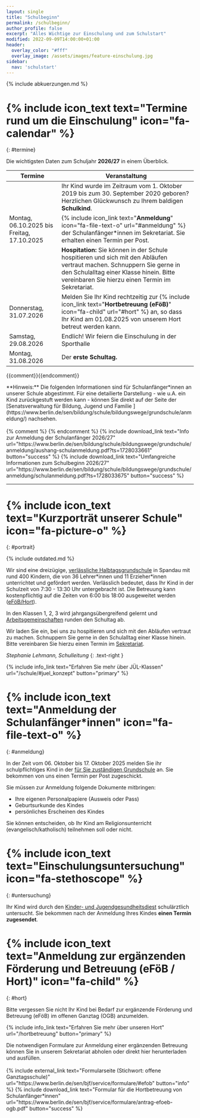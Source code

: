 ```yaml
---
layout: single
title: "Schulbeginn"
permalink: /schulbeginn/
author_profile: false
excerpt: "Alles Wichtige zur Einschulung und zum Schulstart"
modified: 2022-09-09T14:00:00+01:00
header:
  overlay_color: "#fff"
  overlay_image: /assets/images/feature-einschulung.jpg
sidebar:
  nav: 'schulstart'
---
```


{% include abkuerzungen.md %}

# {% include icon_text text="Termine rund um die Einschulung" icon="fa-calendar" %}
{: #termine}

<!-- {% include outdated.md %} -->

Die wichtigsten Daten zum Schuljahr **2026/27** in einem Überblick.

| Termine |  Veranstaltung |
|---|---|
| | Ihr Kind wurde im Zeitraum vom 1. Oktober 2019 bis zum 30. September 2020 geboren? Herzlichen Glückwunsch zu Ihrem baldigen **Schulkind**. |
| Montag, 06.10.2025 bis Freitag, 17.10.2025  | {% include icon_link text="<b>Anmeldung</b>" icon="fa-file-text-o" url="#anmeldung" %} der Schulanfänger*innen im Sekretariat. Sie erhalten einen Termin per Post. |
|  | **Hospitation:** Sie können in der Schule hospitieren und sich mit den Abläufen vertraut machen. Schnuppern Sie gerne in den Schulalltag einer Klasse hinein. Bitte vereinbaren Sie hierzu einen Termin im Sekretariat. |
| Donnerstag, 31.07.2026 | Melden Sie Ihr Kind rechtzeitig zur {% include icon_link text="<b>Hortbetreuung (eFöB)</b>" icon="fa-child" url="#hort" %} an, so dass Ihr Kind am 01.08.2025 von unserem Hort betreut werden kann.  |
| Samstag, 29.08.2026 | Endlich! Wir feiern die Einschulung in der Sporthalle |
| Montag, 31.08.2026 | Der **erste Schultag.** |

{{comment}}<!--
**TODO**:
| Freitag, 23.06.2017 | **Sommerfest:** Wir laden Sie und Ihr Kind herzlich zu unserem Sommerfest ein! |
| Freitag, 07.07.2017 | **Vorführung Zirkus:** Erleben Sie die Kinder der Zirkus AG in Aktion! |
| Dienstag, 20.9.2016 19.30 Uhr  |  **Informationsveranstaltung** auf der Sie als Eltern sich ein Bild von unserer Schule machen können. |
| Donnerstag, 29.9.2016 10 Uhr bis 11 Uhr  | **Offene Türen in der Schule:** Kommen Sie mit Ihrem Kind und schauen Sie sich gemeinsam den Unterrichtsalltag an unserer Schule an! |
| Ende November 2016 bis Januar 2017 | **Beratungsgespräche** für Sie als Eltern der Schulanfänger: Sollte sich bei der Anmeldung zeigen, dass ein Kind bis zur Einschulung noch etwas Übung braucht, erhalten die Eltern hier professionelle Unterstützung. Bis zum ersten Schultag ist noch ein gutes halbes Jahr Zeit! |
| Februar/März 2017 | **Vorkurs:** Die Kinder kommen in Kleingruppen in die Schule und erleben spielerisch eine Schulstunde. |
| Freitag, 17.03.2017 | **Vorführung Trommelzauber:** Wir laden Sie und Ihr Kind herzlich zur Vorführung unserer Projektwoche ein! |
| Juni 2017 | **Kennlernnachmittag:** An diesem Nachmittag lernen die Kinder ihre neue Klasse kennen: Mitschüler und Mitschülerinnen, Lehrkraft und Klassenraum – dann ist alles nicht mehr so fremd! Die Eltern erhalten in dieser Zeit alle wichtigen Informationen zum Ablauf der Einschulung und der ersten Schultage. |
| Freitag, 13.04.2018 und Samstag, 14.04.2018| Brandwerder-Kinder machen Zirkus, kommen Sie zur Vorstellung! Erwachsene 7€ und Kinder 5€. |
{: .notice--warning}
-->{{endcomment}}

<p class="notice--info" markdown="1">
**Hinweis:**
Die folgenden Informationen sind für Schulanfänger*innen an unserer Schule
abgestimmt. Für eine detailierte Darstellung - wie u.A. ein Kind zurückgestuft
werden kann - können Sie direkt auf der Seite der [Senatsverwaltung für Bildung,
Jugend und Familie
](https://www.berlin.de/sen/bildung/schule/bildungswege/grundschule/anmeldung/)
nachsehen.<br/><br/>
{% comment %}
{% endcomment %}
{% include download_link text="Info zur Anmeldung der Schulanfänger 2026/27" url="https://www.berlin.de/sen/bildung/schule/bildungswege/grundschule/anmeldung/aushang-schulanmeldung.pdf?ts=1728033661" button="success" %}
{% include download_link text="Umfangreiche Informationen zum Schulbeginn 2026/27" url="https://www.berlin.de/sen/bildung/schule/bildungswege/grundschule/anmeldung/schulanmeldung.pdf?ts=1728033675" button="success" %}
</p>

---

# {% include icon_text text="Kurzporträt unserer Schule" icon="fa-picture-o" %}
{: #portrait}

{% include outdated.md %}

Wir sind eine dreizügige, [verlässliche Halbtagsgrundschule](/hortbetreuung/#vhg)
in Spandau mit rund 400 Kindern, die von 36
Lehrer\*innen und 11 Erzieher\*innen unterrichtet und gefördert werden.
Verlässlich bedeutet, dass Ihr Kind in der Schulzeit von 7:30 - 13:30 Uhr
untergebracht ist. Die Betreuung kann kostenpflichtig auf die Zeiten von 6:00
bis 18:00 ausgeweitet werden ([eFöB/Hort](/hortbetreuung/#hort)).

In den Klassen 1, 2, 3 wird jahrgangsübergreifend gelernt und
[Arbeitsgemeinschaften](/ags/) runden den Schultag ab.

<!-- Wir bieten schon ab der ersten Klasse in den Bereichen Sport, Musik und Kunst eine [Vielzahl an AGs](/ags/) an. -->

<!-- Die Kinder der
Jahrgangsstufen 4 - 6 haben im Rahmen der Sportbetonung vier statt drei Stunden
Sport. -->

<!-- Derzeit haben wir eine JabL-Klasse (1a) und drei JÜL-Klassen (A1, A2, A3). In
den JÜL-Klassen sind Erstklässler, Zweitklässler und Drittklässer gemischt, so
dass die älteren Kinder Ihrem Kind den Einstieg in den Ablauf der Schule
erleichtern. Diese Erfahrung geben dann Ihre Kinder später „ihren Erstis“  stolz
weiter. Am Ende der dritten Klassen werden dann die drei JÜL-Klassen in eine
vierte Klasse (4b) zusammengelegt. Auf der anderen Seite bieten JabL-Klassen
eine stabile Klassengemeinschaft über die gesamte Grundschulzeit. Sie können bei
der Anmeldung Ihre Präferenz der Unterrichtsform angeben. -->


Wir laden Sie ein, bei uns zu hospitieren und sich mit den Abläufen vertraut zu machen.
Schnuppern Sie gerne in den Schulalltag einer Klasse hinein. Bitte vereinbaren
Sie hierzu einen Termin im [Sekretariat](/kontakt/#sekretariat).

<!-- Derzeit befinden sich 318 Schüler auf unserer Schule, wobei wir 46% Schülerinnen
und 54% Schüler haben, die von 13 Erziehern und 24 Lehrkräften betreut werden
([Stand 16/17](https://www.berlin.de/sen/bildung/schule/berliner-schulen/schulverzeichnis/Schulportrait.aspx?IDSchulzweig=16764)). -->

*Stephanie Lehmann, Schulleitung*
{: .text-right }

{% include info_link text="Erfahren Sie mehr über JÜL-Klassen" url="/schule/#juel_konzept" button="primary" %}

# {% include icon_text text="Anmeldung der Schulanfänger*innen" icon="fa-file-text-o" %}
{: #anmeldung}

<!-- {% include outdated.md %} -->

In der Zeit vom 06. Oktober bis 17. Oktober 2025 melden Sie ihr
schulpflichtiges Kind in der [für Sie zuständigen
Grundschule](https://www.bildung.berlin.de/Umkreissuche/) an.
Sie bekommen von uns einen Termin per Post zugeschickt.

Sie müssen zur Anmeldung folgende Dokumente mitbringen:

* Ihre eigenen Personalpapiere (Ausweis oder Pass)
* Geburtsurkunde des Kindes
* persönliches Erscheinen des Kindes 

Sie können entscheiden, ob Ihr Kind am Religionsunterricht (evangelisch/katholisch)
teilnehmen soll oder nicht.

# {% include icon_text text="Einschulungsuntersuchung" icon="fa-stethoscope" %}
{: #untersuchung}

Ihr Kind wird durch den [Kinder- und
Jugendgesundheitsdiest](https://service.berlin.de/dienstleistung/324254/)
schulärztlich untersucht. Sie bekommen nach der Anmeldung Ihres Kindes  **einen
Termin zugesendet**.

# {% include icon_text text="Anmeldung zur ergänzenden Förderung und Betreuung (eFöB / Hort)" icon="fa-child" %}
{: #hort}

Bitte vergessen Sie nicht Ihr Kind bei Bedarf zur ergänzende Förderung und Betreuung (eFöB) im offenen Ganztag (OGB) anzumelden.

{% include info_link text="Erfahren Sie mehr über unseren Hort" url="/hortbetreuung" button="primary" %}

<p class="notice--info">
Die notwendigen Formulare zur Anmeldung einer ergänzenden Betreuung können Sie
in unserem Sekretariat abholen oder direkt hier herunterladen und ausfüllen.<br/><br/>
{% include external_link text="Formularseite (Stichwort: offene Ganztagsschule)" url="https://www.berlin.de/sen/bjf/service/formulare/#efob" button="info" %}
{% include download_link text="Formular für die Hortbetreuung von Schulanfänger*innen" url="https://www.berlin.de/sen/bjf/service/formulare/antrag-efoeb-ogb.pdf" button="success" %}
</p>

<!--
TODO:

SCHÜLERTICKET
Das Schülerticket für den Berliner
Nahverkehr ist für alle Schulkinder
kostenfrei. Abonnieren können Sie
die „fahrCard“ online unter:
← www.bvg.de/schuelerticket
 -->
